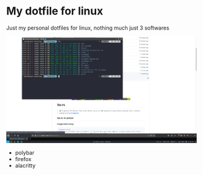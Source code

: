 # My dotfile for linux
Just my personal dotfiles for linux, nothing much just 3 softwares

<p align="center">
  <img src="./Preview.png">
</p>

- polybar
- firefox
- alacritty
